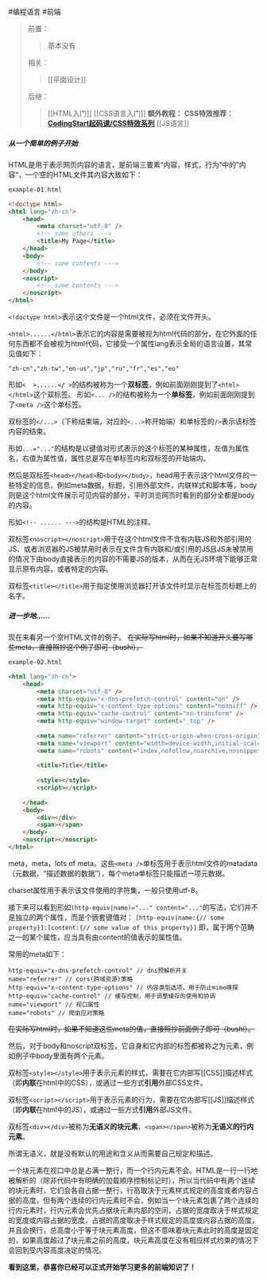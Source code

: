 #编程语言 #前端 
>前置：
>>基本没有
>
>相关：
>>[[平面设计]]
>
>后继：
>>[[HTML入门]]
>>[[CSS语言入门]]
>>**额外教程：**
>> **CSS特效推荐：[CodingStart起码课/CSS特效系列](https://space.bilibili.com/451368848/channel/collectiondetail?sid=29606&spm_id_from=333.788.0.0)**
>>[[JS语言]]

##### 从一个简单的例子开始
HTML是用于表示网页内容的语言，是前端三要素”内容，样式，行为“中的”内容“，一个空的HTML文件其内容大致如下：
```HTML
example-01.html

<!doctype html>
<html lang="zh-cn">
	<head>
		<meta charset="utf-8" />
		<!-- some others --->
		<title>My Page</title>
	</head>
	<body>
		<!-- some contents --->
	</body>
	<noscript>
		<!-- some contents --->
	</noscript>
</html>
```

```<!doctype html>```表示这个文件是一个html文件，必须在文件开头。

```<html>......</html>```表示它的内容是需要被视为html代码的部分，在它外面的任何东西都不会被视为html代码，它接受一个属性lang表示全局的语言设置，其常见值如下：
```
"zh-cn","zh-tw","en-us","jp","ru","fr","es","eo"
```

形如```<  >......</ >```的结构被称为一个**双标签**，例如前面刚刚提到了```<html></html>```这个双标签。
形如```<... />```的结构被称为一个**单标签**，例如前面刚刚提到了```<meta />```这个单标签。

双标签的```</...>```（下称结束端，对应的```<...>```称开始端）和单标签的```/>```表示该标签内容的结束。

形如```...="..."```的结构是以键值对形式表示的这个标签的某种属性，左值为属性名，右值为属性值，属性总是写在单标签内和双标签的开始端内。

然后是双标签```<head></head>```和```<body></body>```，head用于表示这个html文件的一些特定的信息，例如meta数据，标题，引用外部文件，内联样式和脚本等，body则是这个html文件展示可见内容的部分，平时浏览网页时看到的部分全都是body的内容。

形如```<!-- ...... --->```的结构是HTML的注释。

双标签```<noscript></noscript>```用于在这个html文件不含有内联JS和外部引用的JS、或者浏览器的JS被禁用时表示在文件含有内联和/或引用的JS且JS未被禁用的情况下由body直接表示的内容的不需要JS的版本，从而在无JS环境下能够正常显示原有内容，或者特定的内容。

双标签```<title></title>```用于指定使用浏览器打开该文件时显示在标签页标题上的名字。

##### 进一步地......
现在来看另一个空HTML文件的例子。
<del>在实际写html时，如果不知道开头要写哪些meta，直接照抄这个例子即可（bushi）。</del>
```HTML
example-02.html

<html lang="zh-cn">  
    <head>  
        <meta charset="utf-8" />  
        <meta http-equiv="x-dns-prefetch-control" content="on" />  
        <meta http-equiv="x-content-type-options" content="nosniff" />  
        <meta http-equiv="cache-control" content="no-transform" />  
        <meta http-equiv="window-target" content="_top" />  
          
        <meta name="referrer" content="strict-origin-when-cross-origin" />  
        <meta name="viewport" content="width=device-width,initial-scale=1.0,user-scalable=no,shrink-to-fit=no" />  
        <meta name="robots" content="index,nofollow,noarchive,nosnippet,noimageindex" />
          
        <title>Title</title>
		
		<style></style>
		<script></script>
		
    </head>  
    <body>
	    <div></div>
	    <span></span>
    </body>  
    <noscript></noscript>  
</html>
```

meta，meta，lots of meta。这些```<meta />```单标签用于表示html文件的metadata（元数据，“描述数据的数据”），每个meta单标签只能描述一项元数据。

charset属性用于表示该文件使用的字符集，一般只使用utf-8。

接下来可以看到形如```(http-equiv|name)="..." content="..."```的写法，它们并不是独立的两个属性，而是个嵌套键值对：
```[http-equiv|name:{// some property}]:[content:{// some value of this property}]```
即，属于两个范畴之一的某个属性，应当具有由content的值表示的属性值。

常用的meta如下：
```
http-equiv="x-dns-prefetch-control" // dns预解析开关
name="referrer" // cors(跨域资源)策略
http-equiv="x-content-type-options" // 内容类型选项，用于防止mime嗅探
http-equiv="cache-control" // 缓存控制，用于调整缓存的使用和协调
name="viewport" // 视口属性
name="robots" // 爬虫应对策略
```
<del>在实际写html时，如果不知道这些meta的值，直接照抄前面例子即可（bushi）。</del>

然后，对于body和noscript双标签，它自身和它内部的标签都被称之为元素，例如例子中body里面有两个元素。

双标签```<style></style>```用于表示元素的样式，需要在它内部写[[CSS]]描述样式（即**内联**在html中的CSS），或通过一些方式**引用**外部CSS文件。

双标签```<script></script>```用于表示元素的行为，需要在它内部写[[JS]]描述样式（即**内联**在html中的JS），或通过一些方式**引用**外部JS文件。

双标签```<div></div>```被称为**无语义的块元素**，```<span></span>```被称为**无语义的行内元素**。

所谓无语义，就是没有默认的用途和含义从而需要自己规定和描述。

一个块元素在视口中总是占满一整行，而一个行内元素不会。HTML是一行一行地被解析的（除非代码中有明确的加载顺序控制标记时），所以当代码中有两个连续的块元素时，它们会各自占据一整行，行高取决于元素样式规定的高度或者内容占据的高度，但有两个连续的行内元素时不会，例如当一个块元素包裹了两个连续的行内元素时，行内元素会优先占据块元素内部的空间，占据的宽度取决于样式规定的宽度或内容占据的宽度，占据的高度取决于样式规定的高度或内容占据的高度，并且会换行，总高度小于等于块元素高度，但这不意味着块元素此时的高度是固定的，如果高度超过了块元素之前的高度，块元素高度在没有相应样式约束的情况下会回到受内容高度决定的情况。

**看到这里，恭喜你已经可以正式开始学习更多的前端知识了！**